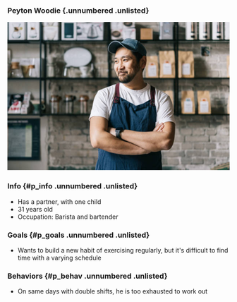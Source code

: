### Peyton Woodie {.unnumbered .unlisted}

![Peyton](Peyton.jpg)

### Info {#p_info .unnumbered .unlisted}

- Has a partner, with one child
- 31 years old
- Occupation: Barista and bartender

### Goals {#p_goals .unnumbered .unlisted}

- Wants to build a new habit of exercising regularly, but it's difficult to find time with a varying schedule

### Behaviors {#p_behav .unnumbered .unlisted}

- On same days with double shifts, he is too exhausted to work out
